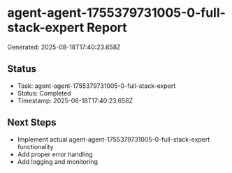 # agent-agent-1755379731005-0-full-stack-expert Report

Generated: 2025-08-18T17:40:23.658Z

## Status
- Task: agent-agent-1755379731005-0-full-stack-expert
- Status: Completed
- Timestamp: 2025-08-18T17:40:23.658Z

## Next Steps
- Implement actual agent-agent-1755379731005-0-full-stack-expert functionality
- Add proper error handling
- Add logging and monitoring
